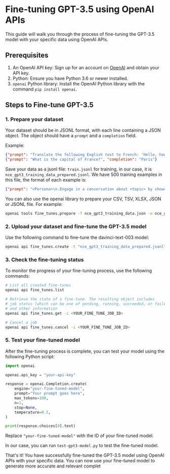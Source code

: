 # Fine-tuning GPT-3.5 using OpenAI APIs

This guide will walk you through the process of fine-tuning the GPT-3.5 model with your specific data using OpenAI APIs.

## Prerequisites

1. An OpenAI API key: Sign up for an account on [OpenAI](https://beta.openai.com/signup) and obtain your API key.
2. Python: Ensure you have Python 3.6 or newer installed.
3. `openai` Python library: Install the OpenAI Python library with the command `pip install openai`.

## Steps to Fine-tune GPT-3.5

### 1. Prepare your dataset

Your dataset should be in JSONL format, with each line containing a JSON object. The object should have a `prompt` and a `completion` field.

Example:

```json
{"prompt": "Translate the following English text to French: 'Hello, how are you?'", "completion": "Bonjour, comment ça va ?"}
{"prompt": "What is the capital of France?", "completion": "Paris"}
```

Save your data as a jsonl file: `train.jsonl` for training, in our case, it is `nce_gpt3_training_data_prepared.jsonl`. We have 500 training examples in this file, the format of each example is:

```json
{"prompt": "<Persona>\n.Engage in a conversation about <topic> by showcasing your personas. Share interesting anecdotes, facts, and experiences related to <topic>\n\n### Input:\n[Start]\n\n### Response:\n", "completion": "<next bot response>"}
```

You can also use the openai library to prepare your CSV, TSV, XLSX, JSON or JSONL file. For example:

```bash
openai tools fine_tunes.prepare -f nce_gpt3_training_data.json -o nce_gpt3_training_data_prepared.jsonl
```

### 2. Upload your dataset and fine-tune the GPT-3.5 model

Use the following command to fine-tune the davinci-text-003 model:

```bash
openai api fine_tunes.create -t "nce_gpt3_training_data_prepared.jsonl" -m davinci
```

### 3. Check the fine-tuning status

To monitor the progress of your fine-tuning process, use the following commands:

```bash
# List all created fine-tunes
openai api fine_tunes.list

# Retrieve the state of a fine-tune. The resulting object includes
# job status (which can be one of pending, running, succeeded, or failed)
# and other information
openai api fine_tunes.get -i <YOUR_FINE_TUNE_JOB_ID>

# Cancel a job
openai api fine_tunes.cancel -i <YOUR_FINE_TUNE_JOB_ID>
```

### 5. Test your fine-tuned model

After the fine-tuning process is complete, you can test your model using the following Python script:

```python
import openai

openai.api_key = "your-api-key"

response = openai.Completion.create(
    engine="your-fine-tuned-model",
    prompt="Your prompt goes here",
    max_tokens=100,
    n=1,
    stop=None,
    temperature=0.5,
)

print(response.choices[0].text)
```

Replace `"your-fine-tuned-model"` with the ID of your fine-tuned model.

In our case, you can run `test-gpt3-model.py` to test the fine-tuned model.

That's it! You have successfully fine-tuned the GPT-3.5 model using OpenAI APIs with your specific data. You can now use your fine-tuned model to generate more accurate and relevant complet
